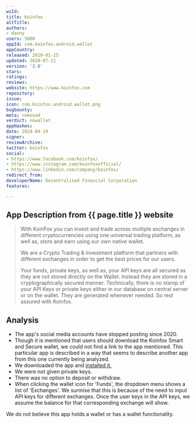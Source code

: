```yaml
---
wsId: 
title: Koinfox
altTitle: 
authors:
- danny
users: 5000
appId: com.koinfox.android.wallet
appCountry: 
released: 2019-01-25
updated: 2020-07-21
version: '2.0'
stars: 
ratings: 
reviews: 
website: https://www.koinfox.com
repository: 
issue: 
icon: com.koinfox.android.wallet.png
bugbounty: 
meta: removed
verdict: nowallet
appHashes: 
date: 2024-04-19
signer: 
reviewArchive: 
twitter: koinfox
social:
- https://www.facebook.com/koinfox/
- https://www.instagram.com/koinfoxofficial/
- https://www.linkedin.com/company/koinfox/
redirect_from: 
developerName: Decentralised Financial Corporation
features: 

---
```


## App Description from {{ page.title }} website 

> With KoinFox you can invest and trade across multiple exchanges in different cryptocurrencies using one universal trading platform, as well as, store and earn using our own native wallet.
>
> We are a Crypto Trading & Investment platform that partners with different exchanges in order to get the best prices for our users.
>
> Your funds, private keys, as well as, your API keys are all secured as they are not stored directly on the Wallet. Instead they are stored in a cryptographically secured manner. Technically, there is no stamp of your API Keys or private keys either in our database on central server or on the wallet. They are generated whenever needed. So rest assured with Koinfox.

## Analysis 

- The app's social media accounts have stopped posting since 2020.
- Though it is mentioned that users should download the Koinfox Smart and Secure wallet, we could not find a link to the app mentioned. This particular app is described in a way that seems to describe another app from this one currently being analyzed. 
- We downloaded the app and [installed it.](https://twitter.com/BitcoinWalletz/status/1651831421407993858) 
- We were not given private keys. 
- There was no option to deposit or withdraw. 
- When clicking the wallet icon for 'Funds', the dropdown menu shows a list of 'Exchanges'. We surmise that this is because of the need to input API keys for different exchanges. Once the user keys in the API keys, we assume the balance for that corresponding exchange will show. 

We do not believe this app holds a wallet or has a wallet functionality.
